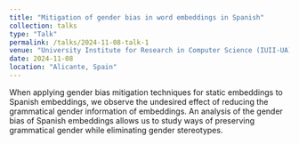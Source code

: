 ```yaml
---
title: "Mitigation of gender bias in word embeddings in Spanish"
collection: talks
type: "Talk"
permalink: /talks/2024-11-08-talk-1
venue: "University Institute for Research in Computer Science (IUII-UA)"
date: 2024-11-08
location: "Alicante, Spain"
---
```


When applying gender bias mitigation techniques for static embeddings to Spanish embeddings, we observe the undesired effect of reducing the grammatical gender information of embeddings. An analysis of the gender bias of Spanish embeddings allows us to study ways of preserving grammatical gender while eliminating gender stereotypes.
